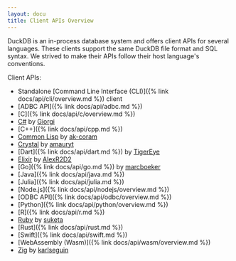 ```yaml
---
layout: docu
title: Client APIs Overview
---
```


DuckDB is an in-process database system and offers client APIs for several languages. These clients support the same DuckDB file format and SQL syntax. We strived to make their APIs follow their host language's conventions.

Client APIs:

* Standalone [Command Line Interface (CLI)]({% link docs/api/cli/overview.md %}) client
* [ADBC API]({% link docs/api/adbc.md %})
* [C]({% link docs/api/c/overview.md %})
* [C#](https://github.com/Giorgi/DuckDB.NET) by [Giorgi](https://github.com/Giorgi)
* [C++]({% link docs/api/cpp.md %})
* [Common Lisp](https://github.com/ak-coram/cl-duckdb) by [ak-coram](https://github.com/ak-coram)
* [Crystal](https://github.com/amauryt/crystal-duckdb) by [amauryt](https://github.com/amauryt)
* [Dart]({% link docs/api/dart.md %}) by [TigerEye](https://www.tigereye.com/)
* [Elixir](https://github.com/AlexR2D2/duckdbex) by [AlexR2D2](https://github.com/AlexR2D2/duckdbex)
* [Go]({% link docs/api/go.md %}) by [marcboeker](https://github.com/marcboeker)
* [Java]({% link docs/api/java.md %})
* [Julia]({% link docs/api/julia.md %})
* [Node.js]({% link docs/api/nodejs/overview.md %})
* [ODBC API]({% link docs/api/odbc/overview.md %})
* [Python]({% link docs/api/python/overview.md %})
* [R]({% link docs/api/r.md %})
* [Ruby](https://github.com/suketa/ruby-duckdb) by [suketa](https://github.com/suketa)
* [Rust]({% link docs/api/rust.md %})
* [Swift]({% link docs/api/swift.md %})
* [WebAssembly (Wasm)]({% link docs/api/wasm/overview.md %})
* [Zig](https://github.com/karlseguin/zuckdb.zig) by [karlseguin](https://github.com/karlseguin)
